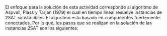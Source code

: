  El enfoque para la solución de esta actividad corresponde al algoritmo de Aspvall, Plass y Tarjan (1979) el cual en tiempo lineal resuelve instancias de 2SAT satisfacibles. El algoritmo esta basado en componentes fuertemente conectados. Por lo que, los pasos que se realizan en la solución de las instancias 2SAT son los siguientes:
